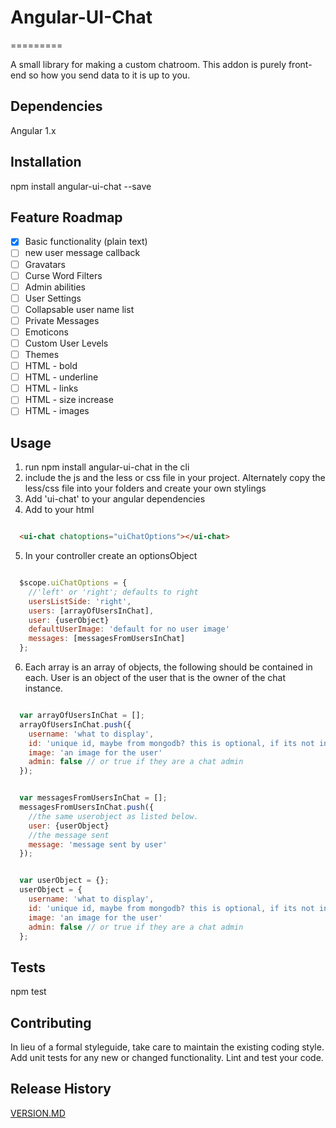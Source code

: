 # Angular-UI-Chat
=========

A small library for making a custom chatroom.  This addon is purely front-end so how you send data to it is up to you.

## Dependencies
  Angular 1.x

## Installation

  npm install angular-ui-chat --save

## Feature Roadmap

  - [x] Basic functionality (plain text)
  - [ ] new user message callback
  - [ ] Gravatars
  - [ ] Curse Word Filters
  - [ ] Admin abilities
  - [ ] User Settings
  - [ ] Collapsable user name list
  - [ ] Private Messages
  - [ ] Emoticons
  - [ ] Custom User Levels
  - [ ] Themes
  - [ ] HTML - bold
  - [ ] HTML - underline
  - [ ] HTML - links
  - [ ] HTML - size increase
  - [ ] HTML - images

## Usage

  1. run npm install angular-ui-chat in the cli
  2. include the js and the less or css file in your project. Alternately copy the less/css file into your folders and create your own stylings
  3. Add 'ui-chat' to your angular dependencies
  4. Add to your html

  ```html

    <ui-chat chatoptions="uiChatOptions"></ui-chat>

  ```

  5. In your controller create an optionsObject

  ```javascript

    $scope.uiChatOptions = {
      //'left' or 'right'; defaults to right
      usersListSide: 'right',
      users: [arrayOfUsersInChat],
      user: {userObject}
      defaultUserImage: 'default for no user image'
      messages: [messagesFromUsersInChat]
    };

  ```

  6. Each array is an array of objects, the following should be contained in each.  User is an object of the user that is the owner of the chat instance.

  ```javascript

    var arrayOfUsersInChat = [];
    arrayOfUsersInChat.push({
      username: 'what to display',
      id: 'unique id, maybe from mongodb? this is optional, if its not included the username must be unique'
      image: 'an image for the user'
      admin: false // or true if they are a chat admin
    });

  ```

  ```javascript

    var messagesFromUsersInChat = [];
    messagesFromUsersInChat.push({
      //the same userobject as listed below.
      user: {userObject}
      //the message sent
      message: 'message sent by user'
    });

  ```

  ```javascript

    var userObject = {};
    userObject = {
      username: 'what to display',
      id: 'unique id, maybe from mongodb? this is optional, if its not included the username must be unique'
      image: 'an image for the user'
      admin: false // or true if they are a chat admin
    };

  ```

## Tests

  npm test

## Contributing

In lieu of a formal styleguide, take care to maintain the existing coding style.  Add unit tests for any new or changed functionality. Lint and test your code.

## Release History

[VERSION.MD](VERSION.md)
